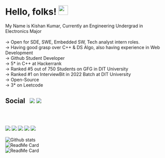 # Hello, folks! <img src="https://raw.githubusercontent.com/MartinHeinz/MartinHeinz/master/wave.gif" width="30px" color = "grey">

My Name is Kishan Kumar, Currently an Engineering Undergrad in Electronics Major
<br>
<br>
-> Open for SDE, SWE, Embedded SW, Tech analyst intern roles.
<br>
-> Having good grasp over C++ & DS Algo, also having experience in Web Development
<br>
-> Github Student Developer
<br>
-> 5* in C++ at Hackerrank
<br>
-> Ranked #5 out of 750 Students on GFG in DIT University
<br>
-> Ranked #1 on InterviewBit in 2022 Batch at DIT University
<br>
-> Open-Source
<br>
-> 3* on Leetcode
<br>
<h2 id="user-content-social">
    Social &nbsp;
    <a href="mailto:undefined.kishan@gmail.com"><img src="https://img.shields.io/badge/-undefined.kishan@gmail.com-c14438?style=flat&logo=Gmail&logoColor=white"/></a>
    <a href="https://www.linkedin.com/in/kishan-kumar-12052a168/"><img src="https://img.shields.io/badge/-Kishan%20Kumar-0072b1?style=flat&logo=Linkedin&logoColor=white"/></a>
</h2>
<br>
<br>

![](https://img.shields.io/badge/<Programming_Languages>-<C__C++__Python>-informational?style=flat&logo=<LOGO_NAME>&logoColor=white&color=2bbc8a)
![](https://img.shields.io/badge/<Web_Technologies>-<HTML5__CSS3__JS__Bootstrap__React.Js__Node.Js>-informational?style=flat&logo=<LOGO_NAME>&logoColor=white&color=2bbc8a)
![](https://img.shields.io/badge/<OS>-<MAC__WINDOWS__LINUX>-informational?style=flat&logo=<LOGO_NAME>&logoColor=white&color=2bbc8a)
![](https://img.shields.io/badge/<TOOLS>-<ECLIPSE__Git__Github__XCODE__MATLAB__SUBLIME>-informational?style=flat&logo=<LOGO_NAME>&logoColor=white&color=2bbc8a)
![](https://img.shields.io/badge/<Web>-<AWS>-informational?style=flat&logo=<LOGO_NAME>&logoColor=white&color=2bbc8a)
<br>
<br>
![Github stats](https://github-readme-stats.vercel.app/api?username=kishankr7979)
<br>
![ReadMe Card](https://github-readme-stats.vercel.app/api/pin/?username=kishankr7979&repo=placements4u)
<br>
![ReadMe Card](https://github-readme-stats.vercel.app/api/pin/?username=kishankr7979&repo=TheDumpArea)
<br>
<br>
<br>
<!--![counter](https://[YourEndpoint].m.pipedream.net)-->


